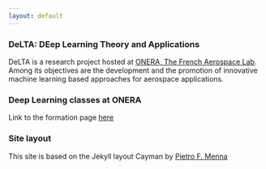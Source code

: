```yaml
---
layout: default
---
```

### DeLTA: DEep Learning Theory and Applications

DeLTA is a research project hosted at [ONERA, The French Aerospace Lab](https://www.onera.fr/en). Among its objectives are the development and the promotion of innovative machine learning based approaches for aerospace applications.

### Deep Learning classes at ONERA

Link to the formation page [here](pages/formationDL.md)

### Site layout

This site is based on the Jekyll layout Cayman by [Pietro F. Menna](https://github.com/pietromenna/jekyll-cayman-theme)
